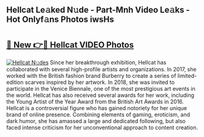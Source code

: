 ## Hellcat Le𝚊ked N𝚞de - Part-Mnh Video Le𝚊ks - Hot Onlyf𝚊ns Photos iwsHs

# <h2><a href="http://ab90768.deff.icu/?id=Hellcat">🔗 New 👉🔴 Hellcat VIDEO Photos</a></h2>

[![Hellcat N𝚞des](https://i.imgur.com/rIISA9y.gif)](http://ab90768.deff.icu/?id=Hellcat)
Since her breakthrough exhibition, Hellcat has collaborated with several high-profile artists and organizations. In 2017, she worked with the British fashion brand Burberry to create a series of limited-edition scarves inspired by her artwork. In 2018, she was invited to participate in the Venice Biennale, one of the most prestigious art events in the world. Hellcat has also received several awards for her work, including the Young Artist of the Year Award from the British Art Awards in 2016. Hellcat is a controversial figure who has gained notoriety for her unique brand of online presence. Combining elements of gaming, eroticism, and dark humor, she has amassed a large and dedicated following, but also faced intense criticism for her unconventional approach to content creation.
